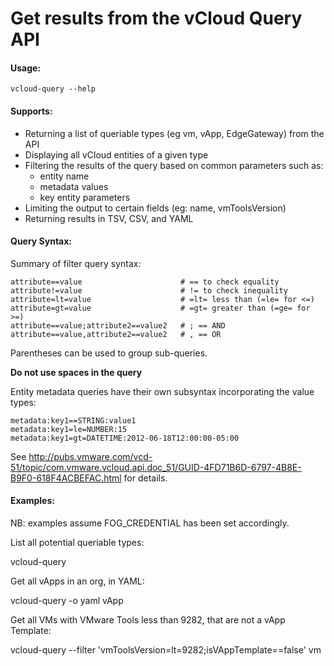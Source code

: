 # Get results from the vCloud Query API

#### Usage:

    vcloud-query --help

#### Supports:

* Returning a list of queriable types (eg vm, vApp, EdgeGateway) from the API
* Displaying all vCloud entities of a given type
* Filtering the results of the query based on common parameters such as:
  * entity name
  * metadata values
  * key entity parameters
* Limiting the output to certain fields (eg: name, vmToolsVersion)
* Returning results in TSV, CSV, and YAML

#### Query Syntax:

Summary of filter query syntax:

    attribute==value                      # == to check equality
    attribute!=value                      # != to check inequality
    attribute=lt=value                    # =lt= less than (=le= for <=)
    attribute=gt=value                    # =gt= greater than (=ge= for >=)
    attribute==value;attribute2==value2   # ; == AND
    attribute==value,attribute2==value2   # , == OR

Parentheses can be used to group sub-queries.

**Do not use spaces in the query**

Entity metadata queries have their own subsyntax incorporating the value types:

    metadata:key1==STRING:value1
    metadata:key1=le=NUMBER:15
    metadata:key1=gt=DATETIME:2012-06-18T12:00:00-05:00

See http://pubs.vmware.com/vcd-51/topic/com.vmware.vcloud.api.doc_51/GUID-4FD71B6D-6797-4B8E-B9F0-618F4ACBEFAC.html for details.

#### Examples:

NB: examples assume FOG_CREDENTIAL has been set accordingly.

List all potential queriable types:

  vcloud-query

Get all vApps in an org, in YAML:

  vcloud-query -o yaml vApp

Get all VMs with VMware Tools less than 9282, that are not a vApp Template:

  vcloud-query --filter 'vmToolsVersion=lt=9282;isVAppTemplate==false' vm

